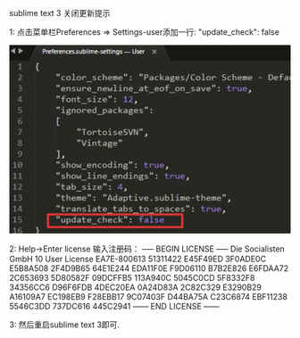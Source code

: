 sublime text 3 关闭更新提示


1: 点击菜单栏Preferences => Settings-user添加一行:
"update_check": false

![关闭更新提示](./image/sublime关闭更新提示.jpg)

2: Help->Enter license 输入注册码：
—– BEGIN LICENSE —– 
Die Socialisten GmbH 
10 User License 
EA7E-800613 
51311422 E45F49ED 3F0ADE0C E5B8A508 
2F4D9B65 64E1E244 EDA11F0E F9D06110 
B7B2E826 E6FDAA72 2C653693 5D80582F 
09DCFFB5 113A940C 5045C0CD 5F8332F8 
34356CC6 D96F6FDB 4DEC20EA 0A24D83A 
2C82C329 E3290B29 A16109A7 EC198EB9 
F28EBB17 9C07403F D44BA75A C23C6874 
EBF11238 5546C3DD 737DC616 445C2941 
—— END LICENSE ——

3: 然后重启sublime text 3即可.